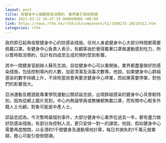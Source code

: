 ```yaml
---
layout: post
title: 有健身中心稱顧客取消預約　業界憂引發倒閉潮
date: 2021-03-12 16:47:19.000000000 +08:00
link: https://news.rthk.hk/rthk/ch/component/k2/1580275-20210312.htm
categories: rthk
---
```


政府即日起再收緊健身中心的防感染措施，任何人身處健身中心大部分時間都需要佩戴口罩。有健身中心負責人表示，有顧客由於覺得戴著口罩做運動感到吃力，所以暫時取消預約，估計有四成至五成的預約受到影響。

其中一間健身室創辦人蘇先生說，自從健身中心可以重開後，業界都盡量做好防感染措施，包括控制場內的人數，加密清潔及消毒次數等。他說，如果健身中心群組感染的數字持續上升，不排除當局會再要求健身中心停業，而如果需要停業，對他們的影響很大。

亞洲運動及體適能專業學院運動公關邱益忠說，出現群組感染的健身中心背景較特別，因為從網上圖片見到，中心內無論學員或教練都無戴口罩，而有關中心較多外籍人士光顧，對象可能是中產人士。

邱益忠認為，今次暫時屬個別事件，大部分健身中心業界在過去一年，都有盡力做好防感染措施，有部分為控制人流，更只安排一對一的課堂。他說，假如健身中心需要再度關閉，以全港約1千間健身及運動場地計算，每日共損失約1千萬元營業額，擔心可能引發倒閉潮。
